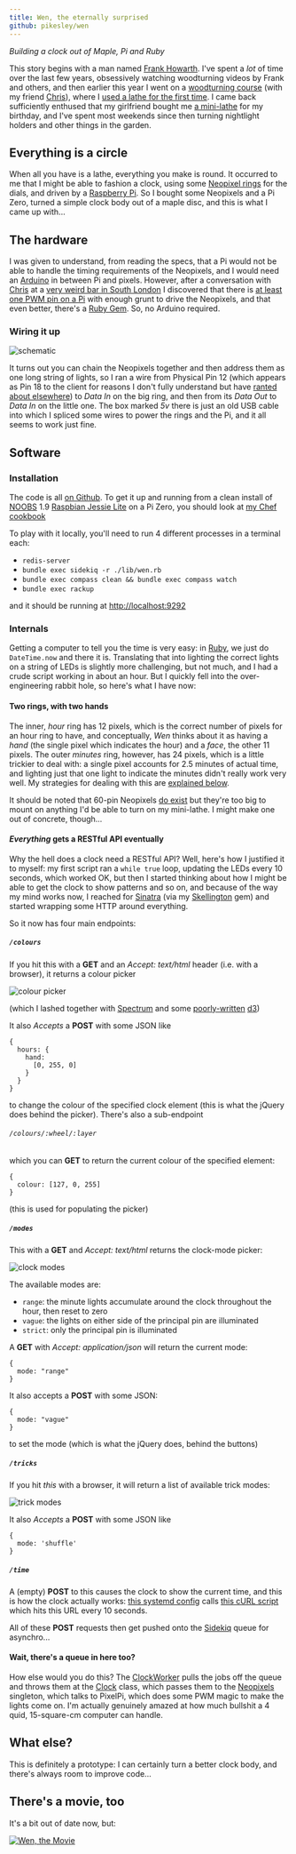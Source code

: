 ```yaml
---
title: Wen, the eternally surprised
github: pikesley/wen
---
```

_Building a clock out of Maple, Pi and Ruby_

This story begins with a man named [Frank Howarth](https://www.youtube.com/user/urbanTrash). I've spent a _lot_ of time over the last few years, obsessively watching woodturning videos by Frank and others, and then earlier this year I went on a [woodturning course](http://www.axminsterskillcentre.co.uk/course/Beginners-Woodturning-2-days-1.htm) (with my friend [Chris](https://twitter.com/elsmorian)), where I [used a lathe for the first time](https://www.flickr.com/photos/pikesley/albums/72157665435637176). I came back sufficiently enthused that my girlfriend bought me [a mini-lathe](http://www.chronos.ltd.uk/acatalog/copy_of_Lathes___Accessories.html) for my birthday, and I've spent most weekends since then turning nightlight holders and other things in the garden.

## Everything is a circle

When all you have is a lathe, everything you make is round. It occurred to me that I might be able to fashion a clock, using some [Neopixel rings](https://shop.pimoroni.com/products/adafruit-neopixel-ring-24-x-rgb-led-w-integrated-drivers) for the dials, and driven by a [Raspberry Pi](https://www.raspberrypi.org/products/pi-zero/). So I bought some Neopixels and a Pi Zero, turned a simple clock body out of a maple disc, and this is what I came up with...

## The hardware

I was given to understand, from reading the specs, that a Pi would not be able to handle the timing requirements of the Neopixels, and I would need an [Arduino](https://www.arduino.cc/en/Main/ArduinoBoardUno) in between Pi and pixels. However, after a conversation with [Chris](https://twitter.com/elsmorian) at a [very weird bar in South London](http://www.doitinlondon.co.uk/en/drink-and-food/little-nans-tropical-den-le-cocktail-bar-vient-se-nicher-a-peckham-19456) I discovered that there is [at least one PWM pin on a Pi](http://raspberrypi.stackexchange.com/questions/298/can-i-use-the-gpio-for-pulse-width-modulation-pwm) with enough grunt to drive the Neopixels, and that even better, there's a [Ruby Gem](https://github.com/TwP/pixel_pi). So, no Arduino required.

### Wiring it up

![schematic](http://svgur.com/i/DQ.svg)

It turns out you can chain the Neopixels together and then address them as one long string of lights, so I ran a wire from Physical Pin 12 (which appears as Pin 18 to the client for reasons I don't fully understand but have [ranted about elsewhere](https://www.youtube.com/watch?v=Dyg5tzi-H4s&feature=youtu.be&t=34m40s)) to _Data In_ on the big ring, and then from its _Data Out_ to _Data In_ on the little one. The box marked _5v_ there is just an old USB cable into which I spliced some wires to power the rings and the Pi, and it all seems to work just fine.

## Software

### Installation

The code is all [on Github](https://github.com/pikesley/wen). To get it up and running from a clean install of [NOOBS](https://www.raspberrypi.org/downloads/noobs/) 1.9 [Raspbian Jessie Lite](https://www.raspberrypi.org/downloads/raspbian/) on a Pi Zero, you should look at [my Chef cookbook](http://sam.pikesley.org/cookbooks/)

To play with it locally, you'll need to run 4 different processes in a terminal each:

* `redis-server`
* `bundle exec sidekiq -r ./lib/wen.rb`
* `bundle exec compass clean && bundle exec compass watch`
* `bundle exec rackup`

and it should be running at [http://localhost:9292](http://localhost:9292)

### Internals

Getting a computer to tell you the time is very easy: in [Ruby](https://www.ruby-lang.org/en/), we just do `DateTime.now` and there it is. Translating that into lighting the correct lights on a string of LEDs is slightly more challenging, but not much, and I had a crude script working in about an hour. But I quickly fell into the over-engineering rabbit hole, so here's what I have now:

#### Two rings, with two hands

The inner, _hour_ ring has 12 pixels, which is the correct number of pixels for an hour ring to have, and conceptually, _Wen_ thinks about it as having a _hand_ (the single pixel which indicates the hour) and a _face_, the other 11 pixels. The outer _minutes_ ring, however, has 24 pixels, which is a little trickier to deal with: a single pixel accounts for 2.5 minutes of actual time, and lighting just that one light to indicate the minutes didn't really work very well. My strategies for dealing with this are [explained below](#clock-modes).

It should be noted that 60-pin Neopixels [do exist](https://www.adafruit.com/product/1768) but they're too big to mount on anything I'd be able to turn on my mini-lathe. I might make one out of concrete, though...

#### _Everything_ gets a RESTful API eventually

Why the hell does a clock need a RESTful API? Well, here's how I justified it to myself: my first script ran a `while true` loop, updating the LEDs every 10 seconds, which worked OK, but then I started thinking about how I might be able to get the clock to show patterns and so on, and because of the way my mind works now, I reached for [Sinatra](http://www.sinatrarb.com/) (via my [Skellington](http://sam.pikesley.org/projects/skellington/) gem) and started wrapping some HTTP around everything.

So it now has four main endpoints:

##### `/colours`

If you hit this with a **GET** and an _Accept: text/html_ header (i.e. with a browser), it returns a colour picker

![colour picker](http://i.imgur.com/Y6AkBHS.png)

(which I lashed together with [Spectrum](https://bgrins.github.io/spectrum/) and some [poorly-written](https://github.com/pikesley/wen/blob/master/views/colours.erb) [d3](https://github.com/pikesley/wen/blob/master/public/js/wen.js))

It also  _Accepts_ a **POST** with some JSON like

    {
      hours: {
        hand:
          [0, 255, 0]
        }
      }    
    }

to change the colour of the specified clock element (this is what the jQuery does behind the picker). There's also a sub-endpoint

###### `/colours/:wheel/:layer`

which you can **GET** to return the current colour of the specified element:

    {
      colour: [127, 0, 255]
    }

(this is used for populating the picker)

##### <a name='clock-modes'></a>`/modes`

This with a **GET** and _Accept: text/html_ returns the clock-mode picker:

![clock modes](http://i.imgur.com/EJVF1pC.png)

The available modes are:

* `range`: the minute lights accumulate around the clock throughout the hour, then reset to zero
* `vague`: the lights on either side of the principal pin are illuminated
* `strict`: only the principal pin is illuminated

A **GET** with _Accept: application/json_ will return the current mode:

    {
      mode: "range"
    }

It also accepts a **POST** with some JSON:

    {
      mode: "vague"
    }

to set the mode (which is what the jQuery does, behind the buttons)        

##### `/tricks`

If you hit _this_ with a browser, it will return a list of available trick modes:

![trick modes](http://i.imgur.com/x7r6qxL.png)

It also  _Accepts_ a **POST** with some JSON like

    {
      mode: 'shuffle'
    }

##### `/time`

A (empty) **POST** to this causes the clock to show the current time, and this is how the clock actually works: [this systemd config](https://github.com/pikesley/cookbooks/blob/gh-pages/wen-deploy/templates/default/timekeeper.service.erbe) calls [this cURL script](https://github.com/pikesley/wen/blob/master/scripts/hit-clock.sh) which hits this URL every 10 seconds.

All of these **POST** requests then get pushed onto the [Sidekiq](http://sidekiq.org/) queue for asynchro...

#### Wait, there's a queue in here too?

How else would you do this? The [ClockWorker](https://github.com/pikesley/wen/blob/master/lib/wen/clock_worker.rb) pulls the jobs off the queue and throws them at the [Clock](https://github.com/pikesley/wen/blob/master/lib/wen/clock/clock.rb) class, which passes them to the [Neopixels](https://github.com/pikesley/wen/blob/master/lib/wen/clock/neopixels.rb) singleton, which talks to PixelPi, which does some PWM magic to make the lights come on. I'm actually genuinely amazed at how much bullshit a 4 quid, 15-square-cm computer can handle.

## What else?

This is definitely a prototype: I can certainly turn a better clock body, and there's always room to improve code...

## There's a movie, too

It's a bit out of date now, but:

[![Wen, the Movie](http://i.imgur.com/GmuLpRC.png)](https://youtu.be/FGRnSwF10Dw)
